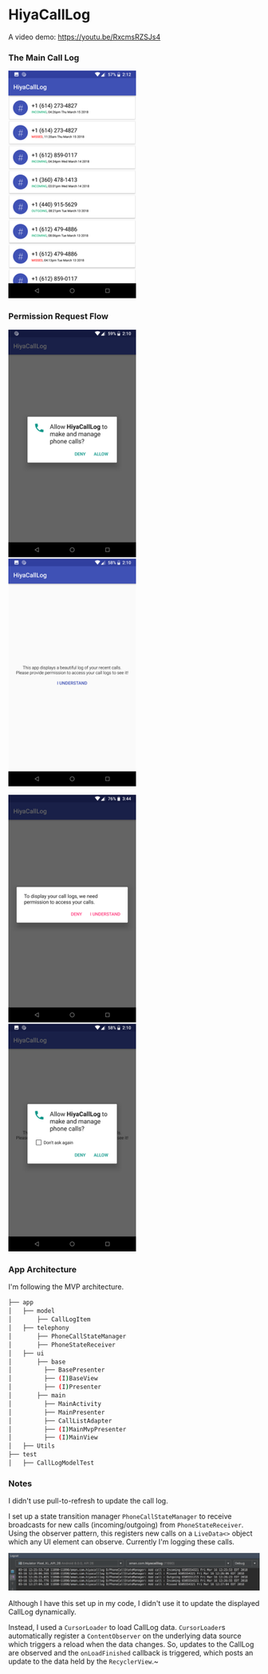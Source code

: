 # HiyaCallLog

A video demo: https://youtu.be/RxcmsRZSJs4

### The Main Call Log

<img src="/images/Screenshot_20180316-141206.png" width="256">

### Permission Request Flow

<img src="/images/Screenshot_20180316-141032.png" width="256"> <img src="/images/Screenshot_20180316-141042.png" width="256">

<img src="/images/Screenshot (Mar 16, 2018 3_44_59 PM).png" width="256"> <img src="/images/Screenshot_20180316-141048.png" width="256">

### App Architecture

I'm following the MVP architecture.

```bash
├── app
│   ├── model
│       ├── CallLogItem
│   ├── telephony
│       ├── PhoneCallStateManager
│       ├── PhoneStateReceiver
│   ├── ui
│       ├── base
│         ├── BasePresenter
│         ├── (I)BaseView
│         ├── (I)Presenter
│       ├── main
│         ├── MainActivity
│         ├── MainPresenter
│         ├── CallListAdapter
│         ├── (I)MainMvpPresenter
│         ├── (I)MainView
│   ├── Utils
├── test
│   ├── CallLogModelTest
```

### Notes

I didn't use pull-to-refresh to update the call log. 

I set up a state transition manager `PhoneCallStateManager` to receive broadcasts for new calls (incoming/outgoing) from `PhoneStateReceiver`. Using the observer pattern, this registers new calls on a `LiveData<>` object which any UI element can observe. Currently I'm logging these calls.

<img src="/images/Screen Shot 2018-03-16 at 12.27.27 PM.png" width="1024">

Although I have this set up in my code, I didn't use it to update the displayed CallLog dynamically.

Instead, I used a `CursorLoader` to load CallLog data. `CursorLoader`s automatically register a `ContentObserver` on the underlying data source which triggers a reload when the data changes. So, updates to the CallLog are observed and the `onLoadFinished` callback is triggered, which posts an update to the data held by the `RecyclerView`.~
